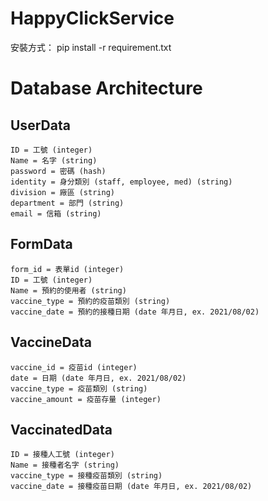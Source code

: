 
# HappyClickService
安裝方式： pip install -r requirement.txt
# Database Architecture

## UserData
    ID = 工號 (integer)
    Name = 名字 (string)
    password = 密碼 (hash)
    identity = 身分類別 (staff, employee, med) (string)
    division = 廠區 (string)
    department = 部門 (string)
    email = 信箱 (string)
## FormData
    form_id = 表單id (integer)
    ID = 工號 (integer)
    Name = 預約的使用者 (string)
    vaccine_type = 預約的疫苗類別 (string)
    vaccine_date = 預約的接種日期 (date 年月日, ex. 2021/08/02)
## VaccineData
    vaccine_id = 疫苗id (integer)
    date = 日期 (date 年月日, ex. 2021/08/02)
    vaccine_type = 疫苗類別 (string)
    vaccine_amount = 疫苗存量 (integer)
## VaccinatedData
    ID = 接種人工號 (integer)   
    Name = 接種者名字 (string)
    vaccine_type = 接種疫苗類別 (string)
    vaccine_date = 接種疫苗日期 (date 年月日, ex. 2021/08/02)
